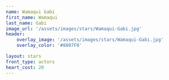 ```yaml
---
name: Wamaqui Gabi
first_name: Wamaqui  
last_name: Gabi
image_url: '/assets/images/stars/Wamaqui-Gabi.jpg'
header:
    overlay_image: '/assets/images/stars/Wamaqui-Gabi.jpg'
    overlay_color: '#8807F0'

layout: stars
front_type: actors
heart_cost: 20
---
```


